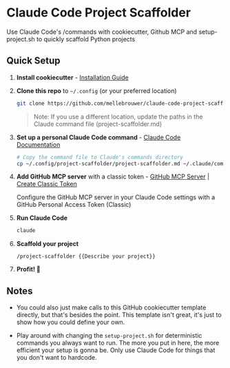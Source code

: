 # Claude Code Project Scaffolder

Use Claude Code's /commands with cookiecutter, Github MCP and setup-project.sh to quickly scaffold Python projects

## Quick Setup

1. **Install cookiecutter** - [Installation Guide](https://github.com/cookiecutter/cookiecutter)
2. **Clone this repo** to `~/.config` (or your preferred location)
   ```bash
   git clone https://github.com/mellebrouwer/claude-code-project-scaffolder.git ~/.config/claude-code-project-scaffolder
   ```
   > Note: If you use a different location, update the paths in the Claude command file (project-scaffolder.md)

3. **Set up a personal Claude Code command** - [Claude Code Documentation](https://docs.claude.com/en/docs/claude-code/common-workflows#create-custom-slash-commands)
   ```bash
   # Copy the command file to Claude's commands directory
   cp ~/.config/project-scaffolder/project-scaffolder.md ~/.claude/commands/
   ```

4. **Add GitHub MCP server** with a classic token - [GitHub MCP Server](https://github.com/github/github-mcp-server?tab=readme-ov-file#install-in-other-mcp-hosts) | [Create Classic Token](https://docs.github.com/en/authentication/keeping-your-account-and-data-secure/managing-your-personal-access-tokens#creating-a-personal-access-token-classic)
   
   Configure the GitHub MCP server in your Claude Code settings with a GitHub Personal Access Token (Classic)

5. **Run Claude Code**
   ```bash
   claude
   ```

6. **Scaffold your project**
   ```
   /project-scaffolder {{Describe your project}}
   ```

7. **Profit! 🎉**

## Notes

- You could also just make calls to this GitHub cookiecutter template directly, but that's besides the point. This template isn't great, it's just to show how you could define your own.

- Play around with changing the `setup-project.sh` for deterministic commands you always want to run. The more you put in here, the more efficient your setup is gonna be. Only use Claude Code for things that you don't want to hardcode.